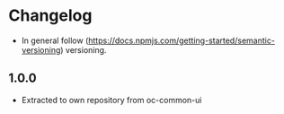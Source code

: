 # Changelog

* In general follow (https://docs.npmjs.com/getting-started/semantic-versioning) versioning.

## <next>

## 1.0.0
* Extracted to own repository from oc-common-ui
